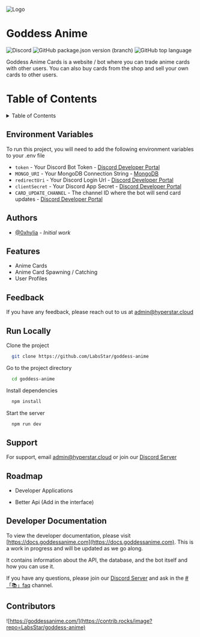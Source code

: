 
![Logo](https://i.redd.it/fez-aqua-from-konosuba-fantastic-days-v0-doi4qja2uyo81.jpg?width=1920&format=pjpg&auto=webp&s=3bd26de3516075c5428eb17237557920f35cdefa)


# Goddess Anime
![Discord](https://img.shields.io/discord/1110574418733838489?color=grey&label=%20&logo=discord&logoColor=red&style=for-the-badge) ![GitHub package.json version (branch)](https://img.shields.io/github/package-json/v/LabsStar/goddess-anime/master?color=light-green&label=Version&logo=canonical&style=for-the-badge) ![GitHub top language](https://img.shields.io/github/languages/top/LabsStar/goddess-anime?style=for-the-badge)

Goddess Anime Cards is a website / bot where you can trade anime cards with other users. You can also buy cards from the shop and sell your own cards to other users.


# Table of Contents
<details>
  <summary>Table of Contents</summary>
  <ul>
    <li><a href="#enviroment-variables">Environment Variables</a></li>
    <li><a href="#authors">Authors</a></li>
    <li><a href="#features">Features</a></li>
    <li><a href="#feedback">Feedback</a></li>
    <li><a href="#run-locally">Run Locally</a></li>
    <li><a href="#support">Support</a></li>
    <li><a href="#roadmap">Roadmap</a></li>
    <li><a href="#developer-documentation">Developer Documentation</a></li>
  </ul>
</details>



## Environment Variables

To run this project, you will need to add the following environment variables to your .env file

- `token` - Your Discord Bot Token - [Discord Developer Portal](https://discord.com/developers/applications)
- `MONGO_URI` - Your MongoDB Connection String - [MongoDB](https://www.mongodb.com/)
- `redirectUri` - Your Discord Login Url - [Discord Developer Portal](https://discord.com/developers/applications)
- `clientSecret` - Your Discord App Secret - [Discord Developer Portal](https://discord.com/developers/applications)
- `CARD_UPDATE_CHANNEL` - The channel ID where the bot will send card updates - [Discord Developer Portal](https://discord.com/developers/applications)


## Authors

- [@0xhylia](https://www.github.com/0xhylia) - *Initial work*


## Features

- Anime Cards
- Anime Card Spawning / Catching
- User Profiles


## Feedback

If you have any feedback, please reach out to us at [admin@hyperstar.cloud](mailto:admin@hyperstar.cloud)


## Run Locally

Clone the project

```bash
  git clone https://github.com/LabsStar/goddess-anime
```

Go to the project directory

```bash
  cd goddess-anime
```

Install dependencies

```bash
  npm install
```

Start the server

```bash
  npm run dev
```


## Support

For support, email [admin@hyperstar.cloud](mailto:admin@hyperstar.cloud) or join our [Discord Server](https://discord.goddessanime.com)


## Roadmap

- Developer Applications

- Better Api (Add in the interface)

## Developer Documentation
To view the developer documentation, please visit [https://docs.goddessanime.com](https://docs.goddessanime.com). This is a work in progress and will be updated as we go along.

It contains information about the API, the database, and the bot itself and how you can use it.

If you have any questions, please join our [Discord Server](https://discord.goddessanime.com) and ask in the [#「📚」faq](https://discord.com/channels/1110574418733838489/1110577436879507546) channel.


## Contributors
![https://goddessanime.com/](https://contrib.rocks/image?repo=LabsStar/goddess-anime)
